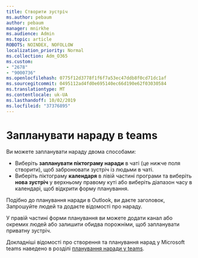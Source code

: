 ```yaml
---
title: Створити зустріч
ms.author: pebaum
author: pebaum
manager: mnirkhe
ms.audience: Admin
ms.topic: article
ROBOTS: NOINDEX, NOFOLLOW
localization_priority: Normal
ms.collection: Adm_O365
ms.custom:
- "2678"
- "9000736"
ms.openlocfilehash: 0775f12d3778f1f6f7a53ec47ddb8f0cd71dc1af
ms.sourcegitcommit: 0495112ad4fd0e695140ec66d190e62f03030584
ms.translationtype: MT
ms.contentlocale: uk-UA
ms.lasthandoff: 10/02/2019
ms.locfileid: "37376895"
---
```

# <a name="schedule-a-meeting-in-teams"></a>Запланувати нараду в teams

Ви можете запланувати нараду двома способами: 

- Виберіть **запланувати піктограму наради** в чаті (це нижче поля створити), щоб забронювати зустріч із людьми в чаті.
- Виберіть піктограму **календаря** в лівій частині програми та виберіть **нова зустріч** у верхньому правому куті або виберіть діапазон часу в календарі, щоб відкрити форму планування.

Подібно до планування наради в Outlook, ви даєте заголовок, Запрошуйте людей та додаєте відомості про нараду.

У правій частині форми планування ви можете додати канал або окремих людей або залишити обидва порожніми, щоб запланувати приватну зустріч.

Докладніші відомості про створення та планування нарад у Microsoft teams наведено в розділі [планування наради у teams](https://support.office.com/article/Schedule-a-meeting-in-Teams-943507a9-8583-4c58-b5d2-8ec8265e04e5).